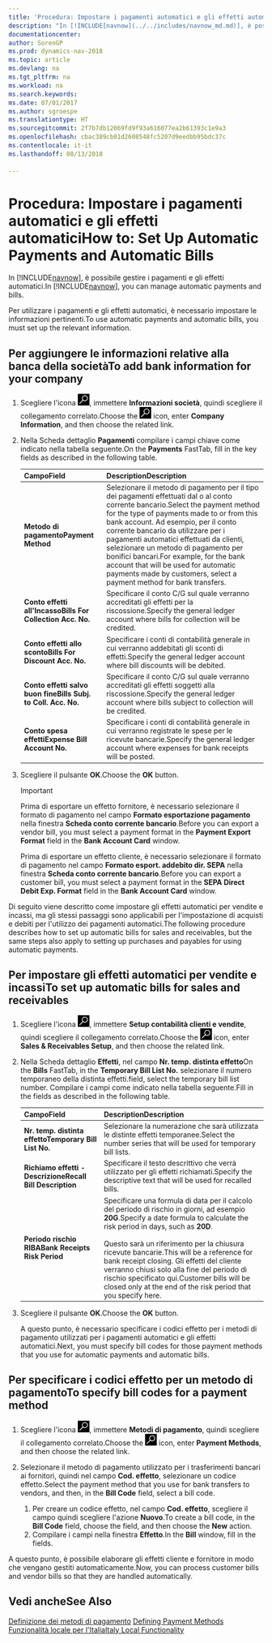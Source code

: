 ```yaml
---
title: 'Procedura: Impostare i pagamenti automatici e gli effetti automatici'
description: "In [!INCLUDE[navnow](../../includes/navnow_md.md)], è possibile gestire i pagamenti e gli effetti automatici."
documentationcenter: 
author: SorenGP
ms.prod: dynamics-nav-2018
ms.topic: article
ms.devlang: na
ms.tgt_pltfrm: na
ms.workload: na
ms.search.keywords: 
ms.date: 07/01/2017
ms.author: sgroespe
ms.translationtype: HT
ms.sourcegitcommit: 2f7b7db12069fd9f93a616077ea2b61393c1e9a3
ms.openlocfilehash: cbac389cb01d2608548fc5207d9eedbb95bdc37c
ms.contentlocale: it-it
ms.lasthandoff: 08/13/2018

---
```

# <a name="how-to-set-up-automatic-payments-and-automatic-bills"></a><span data-ttu-id="973f0-103">Procedura: Impostare i pagamenti automatici e gli effetti automatici</span><span class="sxs-lookup"><span data-stu-id="973f0-103">How to: Set Up Automatic Payments and Automatic Bills</span></span>
<span data-ttu-id="973f0-104">In [!INCLUDE[navnow](../../includes/navnow_md.md)], è possibile gestire i pagamenti e gli effetti automatici.</span><span class="sxs-lookup"><span data-stu-id="973f0-104">In [!INCLUDE[navnow](../../includes/navnow_md.md)], you can manage automatic payments and bills.</span></span>  

<span data-ttu-id="973f0-105">Per utilizzare i pagamenti e gli effetti automatici, è necessario impostare le informazioni pertinenti.</span><span class="sxs-lookup"><span data-stu-id="973f0-105">To use automatic payments and automatic bills, you must set up the relevant information.</span></span>  

## <a name="to-add-bank-information-for-your-company"></a><span data-ttu-id="973f0-106">Per aggiungere le informazioni relative alla banca della società</span><span class="sxs-lookup"><span data-stu-id="973f0-106">To add bank information for your company</span></span>  

1.  <span data-ttu-id="973f0-107">Scegliere l'icona ![Cerca pagina o report](../../media/ui-search/search_small.png "icona Cerca pagina o report"), immettere **Informazioni società**, quindi scegliere il collegamento correlato.</span><span class="sxs-lookup"><span data-stu-id="973f0-107">Choose the ![Search for Page or Report](../../media/ui-search/search_small.png "Search for Page or Report icon") icon, enter **Company Information**, and then choose the related link.</span></span>  
2.  <span data-ttu-id="973f0-108">Nella Scheda dettaglio **Pagamenti** compilare i campi chiave come indicato nella tabella seguente.</span><span class="sxs-lookup"><span data-stu-id="973f0-108">On the **Payments** FastTab, fill in the key fields as described in the following table.</span></span>  

    |<span data-ttu-id="973f0-109">Campo</span><span class="sxs-lookup"><span data-stu-id="973f0-109">Field</span></span>|<span data-ttu-id="973f0-110">Description</span><span class="sxs-lookup"><span data-stu-id="973f0-110">Description</span></span>|  
    |------------------------------------|---------------------------------------|  
    |<span data-ttu-id="973f0-111">**Metodo di pagamento**</span><span class="sxs-lookup"><span data-stu-id="973f0-111">**Payment Method**</span></span>|<span data-ttu-id="973f0-112">Selezionare il metodo di pagamento per il tipo dei pagamenti effettuati dal o al conto corrente bancario.</span><span class="sxs-lookup"><span data-stu-id="973f0-112">Select the payment method for the type of payments made to or from this bank account.</span></span> <span data-ttu-id="973f0-113">Ad esempio, per il conto corrente bancario da utilizzare per i pagamenti automatici effettuati da clienti, selezionare un metodo di pagamento per bonifici bancari.</span><span class="sxs-lookup"><span data-stu-id="973f0-113">For example, for the bank account that will be used for automatic payments made by customers, select a payment method for bank transfers.</span></span>|  
    |<span data-ttu-id="973f0-114">**Conto effetti all'Incasso**</span><span class="sxs-lookup"><span data-stu-id="973f0-114">**Bills For Collection Acc. No.**</span></span>|<span data-ttu-id="973f0-115">Specificare il conto C/G sul quale verranno accreditati gli effetti per la riscossione.</span><span class="sxs-lookup"><span data-stu-id="973f0-115">Specify the general ledger account where bills for collection will be credited.</span></span>|  
    |<span data-ttu-id="973f0-116">**Conto effetti allo sconto**</span><span class="sxs-lookup"><span data-stu-id="973f0-116">**Bills For Discount Acc. No.**</span></span>|<span data-ttu-id="973f0-117">Specificare i conti di contabilità generale in cui verranno addebitati gli sconti di effetti.</span><span class="sxs-lookup"><span data-stu-id="973f0-117">Specify the general ledger account where bill discounts will be debited.</span></span>|  
    |<span data-ttu-id="973f0-118">**Conto effetti salvo buon fine**</span><span class="sxs-lookup"><span data-stu-id="973f0-118">**Bills Subj. to Coll. Acc. No.**</span></span>|<span data-ttu-id="973f0-119">Specificare il conto C/G sul quale verranno accreditati gli effetti soggetti alla riscossione.</span><span class="sxs-lookup"><span data-stu-id="973f0-119">Specify the general ledger account where bills subject to collection will be credited.</span></span>|  
    |<span data-ttu-id="973f0-120">**Conto spesa effetti**</span><span class="sxs-lookup"><span data-stu-id="973f0-120">**Expense Bill Account No.**</span></span>|<span data-ttu-id="973f0-121">Specificare i conti di contabilità generale in cui verranno registrate le spese per le ricevute bancarie.</span><span class="sxs-lookup"><span data-stu-id="973f0-121">Specify the general ledger account where expenses for bank receipts will be posted.</span></span>|  

5.  <span data-ttu-id="973f0-122">Scegliere il pulsante **OK**.</span><span class="sxs-lookup"><span data-stu-id="973f0-122">Choose the **OK** button.</span></span>  

    > [!IMPORTANT]  
    >  <span data-ttu-id="973f0-123">Prima di esportare un effetto fornitore, è necessario selezionare il formato di pagamento nel campo **Formato esportazione pagamento** nella finestra **Scheda conto corrente bancario**.</span><span class="sxs-lookup"><span data-stu-id="973f0-123">Before you can export a vendor bill, you must select a payment format in the **Payment Export Format** field in the **Bank Account Card** window.</span></span>  
    >   
    >  <span data-ttu-id="973f0-124">Prima di esportare un effetto cliente, è necessario selezionare il formato di pagamento nel campo **Formato esport. addebito dir. SEPA** nella finestra **Scheda conto corrente bancario**.</span><span class="sxs-lookup"><span data-stu-id="973f0-124">Before you can export a customer bill, you must select a payment format in the **SEPA Direct Debit Exp. Format** field in the **Bank Account Card** window.</span></span>  

<span data-ttu-id="973f0-125">Di seguito viene descritto come impostare gli effetti automatici per vendite e incassi, ma gli stessi passaggi sono applicabili per l'impostazione di acquisti e debiti per l'utilizzo dei pagamenti automatici.</span><span class="sxs-lookup"><span data-stu-id="973f0-125">The following procedure describes how to set up automatic bills for sales and receivables, but the same steps also apply to setting up purchases and payables for using automatic payments.</span></span>  

## <a name="to-set-up-automatic-bills-for-sales-and-receivables"></a><span data-ttu-id="973f0-126">Per impostare gli effetti automatici per vendite e incassi</span><span class="sxs-lookup"><span data-stu-id="973f0-126">To set up automatic bills for sales and receivables</span></span>  

1. <span data-ttu-id="973f0-127">Scegliere l'icona ![Cerca pagina o report](../../media/ui-search/search_small.png "icona Cerca pagina o report"), immettere **Setup contabilità clienti e vendite**, quindi scegliere il collegamento correlato.</span><span class="sxs-lookup"><span data-stu-id="973f0-127">Choose the ![Search for Page or Report](../../media/ui-search/search_small.png "Search for Page or Report icon") icon, enter **Sales & Receivables Setup**, and then choose the related link.</span></span>  
2. <span data-ttu-id="973f0-128">Nella Scheda dettaglio **Effetti**, nel campo **Nr. temp. distinta effetto**</span><span class="sxs-lookup"><span data-stu-id="973f0-128">On the **Bills** FastTab, in the **Temporary Bill List No.**</span></span> <span data-ttu-id="973f0-129">selezionare il numero temporaneo della distinta effetti.</span><span class="sxs-lookup"><span data-stu-id="973f0-129">field, select the temporary bill list number.</span></span> <span data-ttu-id="973f0-130">Compilare i campi come indicato nella tabella seguente.</span><span class="sxs-lookup"><span data-stu-id="973f0-130">Fill in the fields as described in the following table.</span></span>  


   |             <span data-ttu-id="973f0-131">Campo</span><span class="sxs-lookup"><span data-stu-id="973f0-131">Field</span></span>             |                                                                                                             <span data-ttu-id="973f0-132">Description</span><span class="sxs-lookup"><span data-stu-id="973f0-132">Description</span></span>                                                                                                              |
   |-------------------------------|--------------------------------------------------------------------------------------------------------------------------------------------------------------------------------------------------------------------------------------|
   |  <span data-ttu-id="973f0-133">**Nr. temp. distinta effetto**</span><span class="sxs-lookup"><span data-stu-id="973f0-133">**Temporary Bill List No.**</span></span>  |                                                                                 <span data-ttu-id="973f0-134">Selezionare la numerazione che sarà utilizzata le distinte effetti temporanee.</span><span class="sxs-lookup"><span data-stu-id="973f0-134">Select the number series that will be used for temporary bill lists.</span></span>                                                                                 |
   |  <span data-ttu-id="973f0-135">**Richiamo effetti - Descrizione**</span><span class="sxs-lookup"><span data-stu-id="973f0-135">**Recall Bill Description**</span></span>  |                                                                                  <span data-ttu-id="973f0-136">Specificare il testo descrittivo che verrà utilizzato per gli effetti richiamati.</span><span class="sxs-lookup"><span data-stu-id="973f0-136">Specify the descriptive text that will be used for recalled bills.</span></span>                                                                                  |
   | <span data-ttu-id="973f0-137">**Periodo rischio RIBA**</span><span class="sxs-lookup"><span data-stu-id="973f0-137">**Bank Receipts Risk Period**</span></span> | <span data-ttu-id="973f0-138">Specificare una formula di data per il calcolo del periodo di rischio in giorni, ad esempio **20G**.</span><span class="sxs-lookup"><span data-stu-id="973f0-138">Specify a date formula to calculate the risk period in days, such as **20D**.</span></span><br /><br /> <span data-ttu-id="973f0-139">Questo sarà un riferimento per la chiusura ricevute bancarie.</span><span class="sxs-lookup"><span data-stu-id="973f0-139">This will be a reference for bank receipt closing.</span></span> <span data-ttu-id="973f0-140">Gli effetti del cliente verranno chiusi solo alla fine del periodo di rischio specificato qui.</span><span class="sxs-lookup"><span data-stu-id="973f0-140">Customer bills will be closed only at the end of the risk period that you specify here.</span></span> |


3. <span data-ttu-id="973f0-141">Scegliere il pulsante **OK**.</span><span class="sxs-lookup"><span data-stu-id="973f0-141">Choose the **OK** button.</span></span>  

   <span data-ttu-id="973f0-142">A questo punto, è necessario specificare i codici effetto per i metodi di pagamento utilizzati per i pagamenti automatici e gli effetti automatici.</span><span class="sxs-lookup"><span data-stu-id="973f0-142">Next, you must specify bill codes for those payment methods that you use for automatic payments and automatic bills.</span></span>  

## <a name="to-specify-bill-codes-for-a-payment-method"></a><span data-ttu-id="973f0-143">Per specificare i codici effetto per un metodo di pagamento</span><span class="sxs-lookup"><span data-stu-id="973f0-143">To specify bill codes for a payment method</span></span>  

1.  <span data-ttu-id="973f0-144">Scegliere l'icona ![Cerca pagina o report](../../media/ui-search/search_small.png "icona Cerca pagina o report"), immettere **Metodi di pagamento**, quindi scegliere il collegamento correlato.</span><span class="sxs-lookup"><span data-stu-id="973f0-144">Choose the ![Search for Page or Report](../../media/ui-search/search_small.png "Search for Page or Report icon") icon, enter **Payment Methods**, and then choose the related link.</span></span>  
2.  <span data-ttu-id="973f0-145">Selezionare il metodo di pagamento utilizzato per i trasferimenti bancari ai fornitori, quindi nel campo **Cod. effetto**, selezionare un codice effetto.</span><span class="sxs-lookup"><span data-stu-id="973f0-145">Select the payment method that you use for bank transfers to vendors, and then, in the **Bill Code** field, select a bill code.</span></span>  

    1.  <span data-ttu-id="973f0-146">Per creare un codice effetto, nel campo **Cod. effetto**, scegliere il campo quindi scegliere l'azione **Nuovo**.</span><span class="sxs-lookup"><span data-stu-id="973f0-146">To create a bill code, in the **Bill Code** field, choose the field, and then choose the **New** action.</span></span>  
    2.  <span data-ttu-id="973f0-147">Compilare i campi nella finestra **Effetto**.</span><span class="sxs-lookup"><span data-stu-id="973f0-147">In the **Bill** window, fill in the fields.</span></span>

<span data-ttu-id="973f0-148">A questo punto, è possibile elaborare gli effetti cliente e fornitore in modo che vengano gestiti automaticamente.</span><span class="sxs-lookup"><span data-stu-id="973f0-148">Now, you can process customer bills and vendor bills so that they are handled automatically.</span></span>  

## <a name="see-also"></a><span data-ttu-id="973f0-149">Vedi anche</span><span class="sxs-lookup"><span data-stu-id="973f0-149">See Also</span></span>  
 <span data-ttu-id="973f0-150">[Definizione dei metodi di pagamento](../../finance-payment-methods.md)   </span><span class="sxs-lookup"><span data-stu-id="973f0-150">[Defining Payment Methods](../../finance-payment-methods.md)   </span></span>  
  [<span data-ttu-id="973f0-151">Funzionalità locale per l'Italia</span><span class="sxs-lookup"><span data-stu-id="973f0-151">Italy Local Functionality</span></span>](italy-local-functionality.md)

